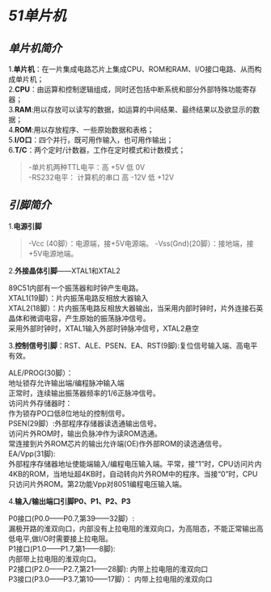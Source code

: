 # ***51单片机***

## ***单片机简介***

1.**单片机**：在一片集成电路芯片上集成CPU、ROM和RAM、I/O接口电路、从而构成单片机；  
2.**CPU**：由运算和控制逻辑组成，同时还包括中断系统和部分外部特殊功能寄存器；  
3.**RAM**:用以存放可以读写的数据，如运算的中间结果、最终结果以及欲显示的数据；  
4.**ROM**:用以存放程序、一些原始数据和表格；  
5.**I/O口**：四个并行，既可用作输入，也可用作输出；  
6.**T/C**：两个定时/计数器，工作在定时模式和计数模式；  

>-单片机两种TTL电平：高 +5V     低 0V  
>-RS232电平： 计算机的串口  高 -12V   低 +12V

## ***引脚简介***

1.**电源引脚**  
   >-Vcc (40脚）：电源端，接+5V电源端。
   >-Vss(Gnd)(20脚）：接地端，接+5V电源地端。

2.**外接晶体引脚**——XTAL1和XTAL2  

89C51内部有一个振荡器和时钟产生电路。  
XTAL1(19脚）：片内振荡电路反相放大器输入   
XTAL2(18脚）：片内振荡电路反相放大器输出，当采用内部时钟时，片外连接石英晶体和微调电容，产生原始的振荡脉冲信号。  
采用外部时钟时，XTAL1输入外部时钟脉冲信号，XTAL2悬空  

3.**控制信号引脚**：RST、ALE、PSEN、EA、RST(9脚):复位信号输入端、高电平有效。  

ALE/PROG(30脚）：  
地址锁存允许输出端/编程脉冲输入端  
正常时，连续输出振荡器频率的1/6正脉冲信号。  
访问片外存储器时：  
作为锁存PO口低8位地址的控制信号。  
PSEN(29脚）:外部程序存储器读选通输出信号。  
访问片外ROM时，输出负脉冲作为读ROM选通。  
常连接到片外ROM芯片的输出允许端(OE)作外部ROM的读选通信号。  
EA/Vpp(31脚):  
外部程序存储器地址使能端输入/编程电压输入端。平常，接“1”时，CPU访问片内4KB的ROM，当地址超4KB时，自动转向片外ROM中的程序。当接“0”时，CPU只访问片外ROM。第2功能Vpp对8051编程电压输入端。  

4.**输入/输出端口引脚P0、P1、P2、P3**   

P0接口(P0.0——P0.7,第39——32脚）:  
    漏极开路的淮双向口，内部没有上拉电阻的淮双向口，为高阻态，不能正常输出高低电平,做I/O时需要接上拉电阻。  
P1接口(P1.0——P1.7,第1——8脚):  
    内部带上拉电阻的淮双向口。  
P2接口(P2.0——P2.7,第21——28脚):
    内带上拉电阻的淮双向口   
P3接口(P3.0——P3.7,第10——17脚）：
    内带上拉电阻的淮双向口

    



  
